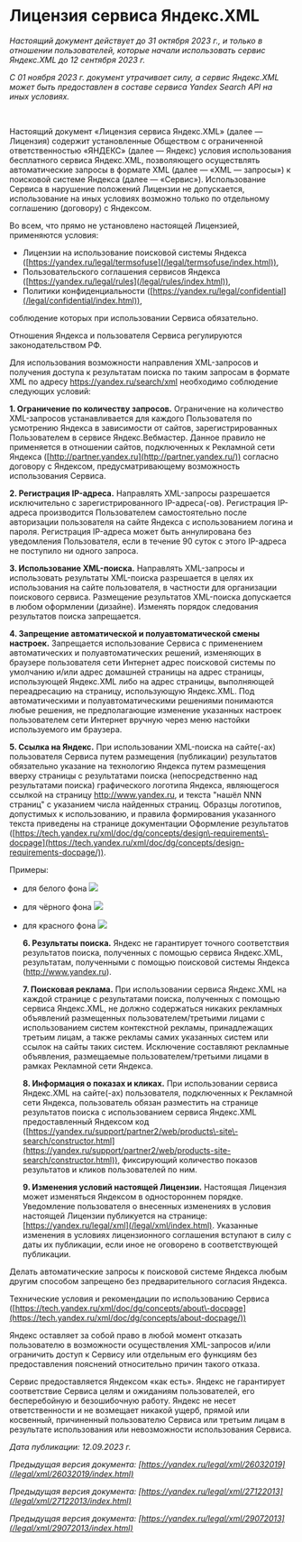  Лицензия сервиса Яндекс.XML
===========================

   *Настоящий документ действует до 31 октября 2023 г., и только в отношении пользователей, которые начали использовать сервис Яндекс.XML до 12 сентября 2023 г.* 

 *С 01 ноября 2023 г. документ утрачивает силу, а сервис Яндекс.XML может быть предоставлен в составе сервиса Yandex Search API на иных условиях.* 

  

 Настоящий документ «Лицензия сервиса Яндекс.XML» (далее — Лицензия) содержит установленные Обществом с ограниченной ответственностью «ЯНДЕКС» (далее — Яндекс) условия использования бесплатного сервиса Яндекс.XML, позволяющего осуществлять автоматические запросы в формате XML (далее — «XML — запросы») к поисковой системе Яндекса (далее — «Сервис»). Использование Сервиса в нарушение положений Лицензии не допускается, использование на иных условиях возможно только по отдельному соглашению (договору) с Яндексом.

 Во всем, что прямо не установлено настоящей Лицензией, применяются условия:

 * Лицензии на использование поисковой системы Яндекса ([https://yandex.ru/legal/termsofuse](/legal/termsofuse/index.html)),
* Пользовательского соглашения сервисов Яндекса ([https://yandex.ru/legal/rules](/legal/rules/index.html)),
* Политики конфиденциальности ([https://yandex.ru/legal/confidential](/legal/confidential/index.html)),

 соблюдение которых при использовании Сервиса обязательно.

 Отношения Яндекса и пользователя Сервиса регулируются законодательством РФ.

 Для использования возможности направления XML\-запросов и получения доступа к результатам поиска по таким запросам в формате XML по адресу <https://yandex.ru/search/xml> необходимо соблюдение следующих условий:

  **1\. Ограничение по количеству запросов.** Ограничение на количество XML\-запросов устанавливается для каждого Пользователя по усмотрению Яндекса в зависимости от сайтов, зарегистрированных Пользователем в сервисе Яндекс.Вебмастер. Данное правило не применяется в отношении сайтов, подключенных к Рекламной сети Яндекса ([http://partner.yandex.ru](http://partner.yandex.ru/)) согласно договору с Яндексом, предусматривающему возможность использования Сервиса.

  **2\. Регистрация IP\-адреса.** Направлять XML\-запросы разрешается исключительно с зарегистрированного IP\-адреса(\-ов). Регистрация IP\-адреса производится Пользователем самостоятельно после авторизации пользователя на сайте Яндекса с использованием логина и пароля. Регистрация IP\-адреса может быть аннулирована без уведомления Пользователя, если в течение 90 суток с этого IP\-адреса не поступило ни одного запроса.

  **3\. Использование XML\-поиска.** Направлять XML\-запросы и использовать результаты XML\-поиска разрешается в целях их использования на сайте пользователя, в частности для организации поискового сервиса. Размещение результатов XML\-поиска допускается в любом оформлении (дизайне). Изменять порядок следования результатов поиска запрещается.

  **4\. Запрещение автоматической и полуавтоматической смены настроек.** Запрещается использование Сервиса с применением автоматических и полуавтоматических решений, изменяющих в браузере пользователя сети Интернет адрес поисковой системы по умолчанию и/или адрес домашней страницы на адрес страницы, использующей Яндекс.XML либо на адрес страницы, выполняющей переадресацию на страницу, использующую Яндекс.XML. Под автоматическими и полуавтоматическими решениями понимаются любые решения, не предполагающие изменение указанных настроек пользователем сети Интернет вручную через меню настойки используемого им браузера.

  **5\. Ссылка на Яндекс.** При использовании XML\-поиска на сайте(\-ах) пользователя Сервиса путем размещения (публикации) результатов обязательно указание на технологию Яндекса путем размещения вверху страницы с результатами поиска (непосредственно над результатами поиска) графического логотипа Яндекса, являющегося ссылкой на страницу <http://www.yandex.ru>, и текста "нашёл NNN страниц" с указанием числа найденных страниц. Образцы логотипов, допустимых к использованию, и правила формирования указанного текста приведены на странице документации Оформление результатов ([https://tech.yandex.ru/xml/doc/dg/concepts/design\-requirements\-docpage](https://tech.yandex.ru/xml/doc/dg/concepts/design-requirements-docpage/)).

  Примеры:

 * для белого фона ![](https://yastatic.net/s3/doc-binary/freeze/ULj5aC9SommuelFONxXgNYxQbM0.png)
* для чёрного фона ![](https://yastatic.net/s3/doc-binary/freeze/jbuE8ThEjGtw5xBypvAA78dWDkk.png)
* для красного фона ![](https://yastatic.net/s3/doc-binary/freeze/gbOerSEwFz0jTe0tBSsFXN1GWK4.png)

  **6\. Результаты поиска.** Яндекс не гарантирует точного соответствия результатов поиска, полученных с помощью сервиса Яндекс.XML, результатам, полученными с помощью поисковой системы Яндекса (<http://www.yandex.ru>).

  **7\. Поисковая реклама.** При использовании сервиса Яндекс.XML на каждой странице с результатами поиска, полученных с помощью сервиса Яндекс.XML, не должно содержаться никаких рекламных объявлений размещенных пользователем/третьими лицами с использованием систем контекстной рекламы, принадлежащих третьим лицам, а также рекламы самих указанных систем или ссылок на сайты таких систем. Исключение составляют рекламные объявления, размещаемые пользователем/третьими лицами в рамках Рекламной сети Яндекса.

  **8\. Информация о показах и кликах.** При использовании сервиса Яндекс.XML на сайте(\-ах) пользователя, подключенных к Рекламной сети Яндекса, пользователь обязан разместить на странице результатов поиска с использованием сервиса Яндекс.XML предоставленный Яндексом код ([https://yandex.ru/support/partner2/web/products\-site\-search/constructor.html](https://yandex.ru/support/partner2/web/products-site-search/constructor.html)), фиксирующий количество показов результатов и кликов пользователей по ним.

  **9\. Изменения условий настоящей Лицензии.** Настоящая Лицензия может изменяться Яндексом в одностороннем порядке. Уведомление пользователя о внесенных изменениях в условия настоящей Лицензии публикуется на странице: [https://yandex.ru/legal/xml](/legal/xml/index.html). Указанные изменения в условиях лицензионного соглашения вступают в силу с даты их публикации, если иное не оговорено в соответствующей публикации.

 Делать автоматические запросы к поисковой системе Яндекса любым другим способом запрещено без предварительного согласия Яндекса.

 Технические условия и рекомендации по использованию Сервиса ([https://tech.yandex.ru/xml/doc/dg/concepts/about\-docpage](https://tech.yandex.ru/xml/doc/dg/concepts/about-docpage/))

 Яндекс оставляет за собой право в любой момент отказать пользователю в возможности осуществления XML\-запросов и/или ограничить доступ к Сервису или отдельным его функциям без предоставления пояснений относительно причин такого отказа.

 Сервис предоставляется Яндексом «как есть». Яндекс не гарантирует соответствие Сервиса целям и ожиданиям пользователей, его бесперебойную и безошибочную работу. Яндекс не несет ответственности и не возмещает никакой ущерб, прямой или косвенный, причиненный пользователю Сервиса или третьим лицам в результате использования или невозможности использования Сервиса.

 *Дата публикации: 12\.09\.2023 г.* 

 *Предыдущая версия документа: [https://yandex.ru/legal/xml/26032019](/legal/xml/26032019/index.html)*

 *Предыдущая версия документа: [https://yandex.ru/legal/xml/27122013](/legal/xml/27122013/index.html)*

 *Предыдущая версия документа: [https://yandex.ru/legal/xml/29072013](/legal/xml/29072013/index.html)*

  
